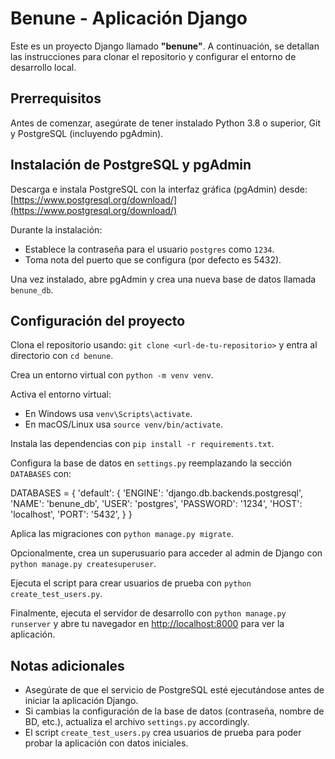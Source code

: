 # Benune - Aplicación Django

Este es un proyecto Django llamado **"benune"**. A continuación, se detallan las instrucciones para clonar el repositorio y configurar el entorno de desarrollo local.

## Prerrequisitos

Antes de comenzar, asegúrate de tener instalado Python 3.8 o superior, Git y PostgreSQL (incluyendo pgAdmin).

## Instalación de PostgreSQL y pgAdmin

Descarga e instala PostgreSQL con la interfaz gráfica (pgAdmin) desde: [https://www.postgresql.org/download/](https://www.postgresql.org/download/)

Durante la instalación:

- Establece la contraseña para el usuario `postgres` como `1234`.
- Toma nota del puerto que se configura (por defecto es 5432).

Una vez instalado, abre pgAdmin y crea una nueva base de datos llamada `benune_db`.

## Configuración del proyecto

Clona el repositorio usando: `git clone <url-de-tu-repositorio>` y entra al directorio con `cd benune`.

Crea un entorno virtual con `python -m venv venv`.

Activa el entorno virtual:
- En Windows usa `venv\Scripts\activate`.
- En macOS/Linux usa `source venv/bin/activate`.

Instala las dependencias con `pip install -r requirements.txt`.

Configura la base de datos en `settings.py` reemplazando la sección `DATABASES` con:

DATABASES = {
'default': {
'ENGINE': 'django.db.backends.postgresql',
'NAME': 'benune_db',
'USER': 'postgres',
'PASSWORD': '1234',
'HOST': 'localhost',
'PORT': '5432',
}
}


Aplica las migraciones con `python manage.py migrate`.

Opcionalmente, crea un superusuario para acceder al admin de Django con `python manage.py createsuperuser`.

Ejecuta el script para crear usuarios de prueba con `python create_test_users.py`.

Finalmente, ejecuta el servidor de desarrollo con `python manage.py runserver` y abre tu navegador en [http://localhost:8000](http://localhost:8000) para ver la aplicación.

## Notas adicionales

- Asegúrate de que el servicio de PostgreSQL esté ejecutándose antes de iniciar la aplicación Django.
- Si cambias la configuración de la base de datos (contraseña, nombre de BD, etc.), actualiza el archivo `settings.py` accordingly.
- El script `create_test_users.py` crea usuarios de prueba para poder probar la aplicación con datos iniciales.
